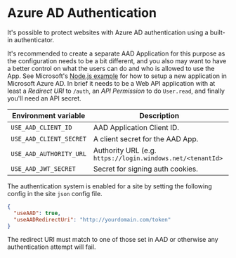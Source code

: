 Azure AD Authentication
=======================

It's possible to protect websites with Azure AD authentication using a built-in
authenticator.

It's recommended to create a separate AAD Application for this purpose as the
configuration needs to be a bit different, and you also may want to have a
better control on what the users can do and who is allowed to use the App.
See Microsoft's [Node.js example](https://github.com/microsoftgraph/nodejs-security-sample/)
for how to setup a new application  in Microsoft Azure AD. In brief it needs to
be a Web API application with at least a *Redirect URI* to `/auth`, an
*API Permission* to do `User.read`, and finally you'll need an API secret.

| Environment variable	    | Description                       |
|---------------------------|-----------------------------------|
| `USE_AAD_CLIENT_ID`       | AAD Application Client ID.	    |
| `USE_AAD_CLIENT_SECRET`   | A client secret for the AAD App.	|
| `USE_AAD_AUTHORITY_URL`   | Authority URL (e.g. `https://login.windows.net/<tenantId>` |
| `USE_AAD_JWT_SECRET`      | Secret for signing auth cookies.  |

The authentication system is enabled for a site by setting the following
config in the site `json` config file.

```json
{
  "useAAD": true,
  "useAADRedirectUri": "http://yourdomain.com/token"
}
```

The redirect URI must match to one of those set in AAD or otherwise any
authentication attempt will fail.
